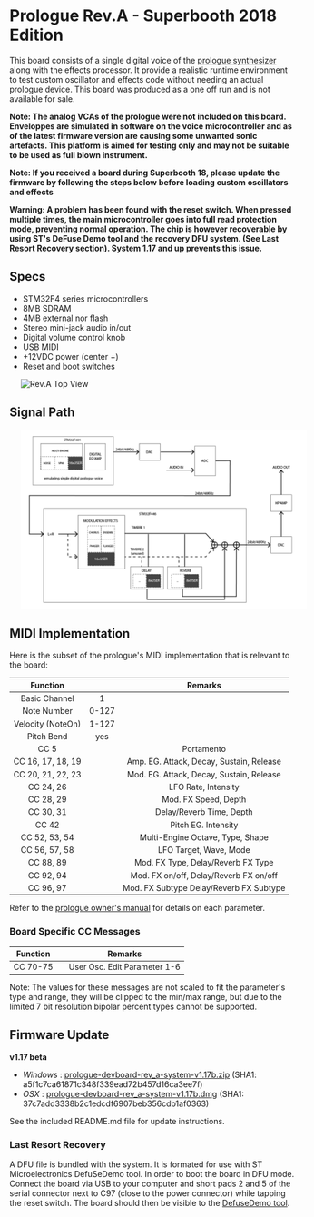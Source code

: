 # Prologue Rev.A - Superbooth 2018 Edition

This board consists of a single digital voice of the [prologue synthesizer](http://korg.com/prologue) along with the effects processor. It provide a realistic runtime environment to test custom oscillator and effects code without needing an actual prologue device. This board was produced as a one off run and is not available for sale.

**Note: The analog VCAs of the prologue were not included on this board. Enveloppes are simulated in software on the voice microcontroller and as of the latest firmware version are causing some unwanted sonic artefacts. This platform is aimed for testing only and may not be suitable to be used as full blown instrument.**

**Note: If you received a board during Superbooth 18, please update the firmware by following the steps below before loading custom oscillators and effects**

**Warning: A problem has been found with the reset switch. When pressed multiple times, the main microcontroller goes into full read protection mode, preventing normal operation. The chip is however recoverable by using ST's DeFuse Demo tool and the recovery DFU system. (See Last Resort Recovery section). System 1.17 and up prevents this issue.**

## Specs

* STM32F4 series microcontrollers
* 8MB SDRAM
* 4MB external nor flash
* Stereo mini-jack audio in/out
* Digital volume control knob
* USB MIDI
* +12VDC power (center +)
* Reset and boot switches

<img src="top.jpg" alt="Rev.A Top View" width="640px" hspace="20px"/>

## Signal Path

<img src="signalpath.png" alt="Rev.A Signal Path" width="640px" hspace="20px"/>

## MIDI Implementation

Here is the subset of the prologue's MIDI implementation that is relevant to the board:

|     Function      |             |  Remarks                                 |
|:-----------------:|:-----------:|:----------------------------------------:|
| Basic Channel     |      1      |                                          |
| Note Number       |    0-127    |                                          |
| Velocity (NoteOn) |    1-127    |                                          |
| Pitch Bend        |     yes     |                                          |
| CC 5              |             | Portamento                               |
| CC 16, 17, 18, 19 |             | Amp. EG. Attack, Decay, Sustain, Release | 
| CC 20, 21, 22, 23 |             | Mod. EG. Attack, Decay, Sustain, Release | 
| CC 24, 26         |             | LFO Rate, Intensity                      |
| CC 28, 29         |             | Mod. FX Speed, Depth                     |
| CC 30, 31         |             | Delay/Reverb Time, Depth                 |
| CC 42             |             | Pitch EG. Intensity                      |
| CC 52, 53, 54     |             | Multi-Engine Octave, Type, Shape         | 
| CC 56, 57, 58     |             | LFO Target, Wave, Mode                   | 
| CC 88, 89         |             | Mod. FX Type, Delay/Reverb FX Type       |
| CC 92, 94         |             | Mod. FX on/off, Delay/Reverb FX on/off   |
| CC 96, 97         |             | Mod. FX Subtype Delay/Reverb FX Subtype  |

Refer to the [prologue owner's manual](http://www.korg.com/us/support/download/manual/0/778/3798/) for details on each parameter.

### Board Specific CC Messages

|     Function      |             |  Remarks                                 |
|:-----------------:|:-----------:|:----------------------------------------:|
| CC 70-75          |             | User Osc. Edit Parameter 1-6             |

Note: The values for these messages are not scaled to fit the parameter's type and range, they will be clipped to the min/max range, but due to the limited 7 bit resolution bipolar percent types cannot be supported.

## Firmware Update

**v1.17 beta**
* *Windows* : [prologue-devboard-rev_a-system-v1.17b.zip](http://cdn.storage.korg.com/korg_SDK/prologue-devboard-rev_a-system-v1.17b.zip) (SHA1: a5f1c7ca61871c348f339ead72b457d16ca3ee7f)
* *OSX* : [prologue-devboard-rev_a-system-v1.17b.dmg](http://cdn.storage.korg.com/korg_SDK/prologue-devboard-rev_a-system-v1.17b.dmg) (SHA1: 37c7add3338b2c1edcdf6907beb356cdb1af0363)

See the included README.md file for update instructions.

### Last Resort Recovery

A DFU file is bundled with the system. It is formated for use with ST Microelectronics DefuSeDemo tool.
In order to boot the board in DFU mode. Connect the board via USB to your computer and short pads 2 and 5 of the serial connector next to C97 (close to the power connector) while tapping the reset switch. The board should then be visible to the [DefuseDemo tool](http://www.st.com/en/development-tools/stsw-stm32080.html).

